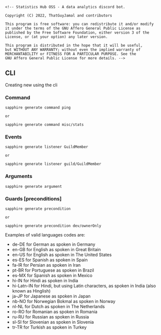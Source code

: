     <!-- Statistics Hub OSS - A data analytics discord bot.

    Copyright (C) 2022, ThatGuyJamal and contributors

    This program is free software: you can redistribute it and/or modify
    it under the terms of the GNU Affero General Public License as
    published by the Free Software Foundation, either version 3 of the
    License, or (at your option) any later version.

    This program is distributed in the hope that it will be useful,
    but WITHOUT ANY WARRANTY; without even the implied warranty of
    MERCHANTABILITY or FITNESS FOR A PARTICULAR PURPOSE. See the
    GNU Affero General Public License for more details. -->

## CLI

Creating new <thing> using the cli

### Command

```
sapphire generate command ping

or

sapphire generate command misc/stats

```

### Events

```
sapphire generate listener GuildMember

or

sapphire generate listener guild/GuildMember
```

### Arguments

```
sapphire generate argument
```

### Guards [preconditions]

```
sapphire generate precondition

or

sapphire generate precondition dev/ownerOnly
```

Examples of valid languages codes are:

- de-DE for German as spoken in Germany
- en-GB for English as spoken in Great Britain
- en-US for English as spoken in The United States
- es-ES for Spanish as spoken in Spain
- fa-IR for Persian as spoken in Iran
- pt-BR for Portuguese as spoken in Brazil
- es-MX for Spanish as spoken in Mexico
- hi-IN for Hindi as spoken in India
- hi-Latn-IN for Hindi, but using Latin characters, as spoken in India (also known as Hinglish)
- ja-JP for Japanese as spoken in Japan
- nb-NO for Norwegian Bokmal as spoken in Norway
- nl-NL for Dutch as spoken in The Netherlands
- ro-RO for Romanian as spoken in Romania
- ru-RU for Russian as spoken in Russia
- sl-SI for Slovenian as spoken in Slovenia
- tr-TR for Turkish as spoken in Turkey
